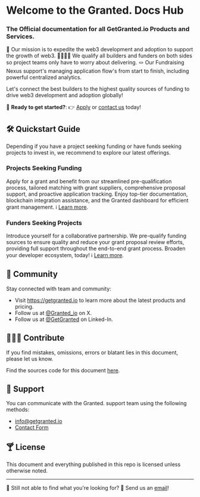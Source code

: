 # Welcome to the Granted. Docs Hub
### The Official documentation for all GetGranted.io Products and Services.

🎯 Our mission is to expedite the web3 development and adoption to support the growth of web3.
🫱🏾‍🫲🏼 We qualify all builders and funders on both sides so project teams only have to worry about delivering. 
🪢 Our Fundraising Nexus support's managing application flow's from start to finish, including powerful centralized analytics.

Let's connect the best builders to the highest quality sources of funding to drive web3 development and adoption globally! 

🚀 **Ready to get started?**: 👉 [Apply](​https://www.getgranted.io/granted-application) or [contact us](mailto:info@getgranted.io) today!

## 🛠️ Quickstart Guide
Depending if you have a project seeking funding or have funds seeking projects to invest in, we recommend to explore our latest offerings.

### Projects Seeking Funding
Apply for a grant and benefit from our streamlined pre-qualification process, tailored matching with grant suppliers, comprehensive proposal support, and proactive application tracking. Enjoy top-tier documentation, blockchain integration assistance, and the Granted dashboard for efficient grant management. ℹ️ [Learn more](FIXME).

### Funders Seeking Projects
Introduce yourself for a collaborative partnership. We pre-qualify funding sources to ensure quality and reduce your grant proposal review efforts, providing full support throughout the end-to-end grant process. Broaden your developer ecosystem, today! ℹ️ [Learn more](FIXME).

## 💬 Community
Stay connected with  team and community:
  * Visit https://getgranted.io to learn more about the latest products and pricing.
  * Follow us at [@Granted_io](https://twitter.com/Granted_io) on X.
  * Follow us at [@GetGranted](https://www.linkedin.com/company/get-granted/) on Linked-In.

## 👨🏿‍💻 Contribute
If you find mistakes, omissions, errors or blatant lies in this document, please let us know.

Find the sources code for this document [here](https://github.com/getgranted-io/granted-docs-hub).

## 🛟 Support
You can communicate with the Granted. support team using the following methods:
* ​[info@getgranted.io](mailto:info@getgranted.io)
* [Contact Form](https://www.getgranted.io/contact-us)

## 🍸 License
This document and everything published in this repo is  licensed unless otherwise noted.

---
👀 Still not able to find what you're looking for? 💌 Send us an [email](mailto:info@getgranted.io)!
